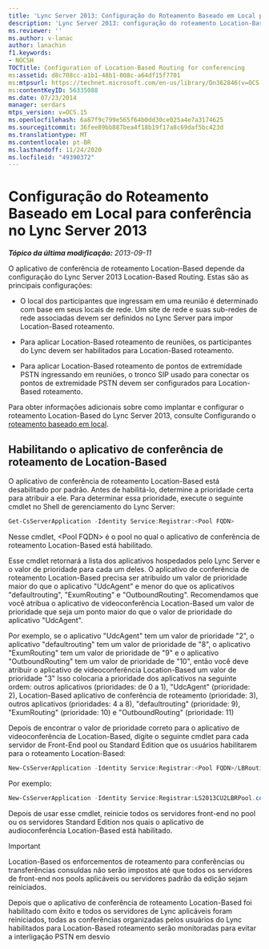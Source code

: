 ```yaml
---
title: 'Lync Server 2013: Configuração do Roteamento Baseado em Local para conferência'
description: 'Lync Server 2013: configuração do roteamento Location-Based para conferência.'
ms.reviewer: ''
ms.author: v-lanac
author: lanachin
f1.keywords:
- NOCSH
TOCTitle: Configuration of Location-Based Routing for conferencing
ms:assetid: d8c708cc-a1b1-48b1-808c-a64df15f7701
ms:mtpsurl: https://technet.microsoft.com/en-us/library/Dn362846(v=OCS.15)
ms:contentKeyID: 56335088
ms.date: 07/23/2014
manager: serdars
mtps_version: v=OCS.15
ms.openlocfilehash: 6a87f9c799e565f64b0dd30ce025a4e7a3174625
ms.sourcegitcommit: 36fee89bb887bea4f18b19f17a8c69daf5bc423d
ms.translationtype: MT
ms.contentlocale: pt-BR
ms.lasthandoff: 11/24/2020
ms.locfileid: "49390372"
---
```

# <a name="configuration-of-location-based-routing-for-conferencing-in-lync-server-2013"></a>Configuração do Roteamento Baseado em Local para conferência no Lync Server 2013

<div data-xmlns="http://www.w3.org/1999/xhtml">

<div class="topic" data-xmlns="http://www.w3.org/1999/xhtml" data-msxsl="urn:schemas-microsoft-com:xslt" data-cs="https://msdn.microsoft.com/">

<div data-asp="https://msdn2.microsoft.com/asp">



</div>

<div id="mainSection">

<div id="mainBody">

<span> </span>

_**Tópico da última modificação:** 2013-09-11_

O aplicativo de conferência de roteamento Location-Based depende da configuração do Lync Server 2013 Location-Based Routing. Estas são as principais configurações:

  - O local dos participantes que ingressam em uma reunião é determinado com base em seus locais de rede. Um site de rede e suas sub-redes de rede associadas devem ser definidos no Lync Server para impor Location-Based roteamento.

  - Para aplicar Location-Based roteamento de reuniões, os participantes do Lync devem ser habilitados para Location-Based roteamento.

  - Para aplicar Location-Based roteamento de pontos de extremidade PSTN ingressando em reuniões, o tronco SIP usado para conectar os pontos de extremidade PSTN devem ser configurados para Location-Based roteamento.

Para obter informações adicionais sobre como implantar e configurar o roteamento Location-Based do Lync Server 2013, consulte Configurando o [roteamento baseado em local](lync-server-2013-configuring-location-based-routing.md).

<div>

## <a name="enabling-the-location-based-routing-conferencing-application"></a>Habilitando o aplicativo de conferência de roteamento de Location-Based

O aplicativo de conferência de roteamento Location-Based está desabilitado por padrão. Antes de habilitá-lo, determine a prioridade certa para atribuir a ele. Para determinar essa prioridade, execute o seguinte cmdlet no Shell de gerenciamento do Lync Server:

```powershell
Get-CsServerApplication -Identity Service:Registrar:<Pool FQDN>
```

Nesse cmdlet, \<Pool FQDN\> é o pool no qual o aplicativo de conferência de roteamento Location-Based está habilitado.

Esse cmdlet retornará a lista dos aplicativos hospedados pelo Lync Server e o valor de prioridade para cada um deles. O aplicativo de conferência de roteamento Location-Based precisa ser atribuído um valor de prioridade maior do que o aplicativo "UdcAgent" e menor do que os aplicativos "defaultrouting", "ExumRouting" e "OutboundRouting". Recomendamos que você atribua o aplicativo de videoconferência Location-Based um valor de prioridade que seja um ponto maior do que o valor de prioridade do aplicativo "UdcAgent".

Por exemplo, se o aplicativo "UdcAgent" tem um valor de prioridade "2", o aplicativo "defaultrouting" tem um valor de prioridade de "8", o aplicativo "ExumRouting" tem um valor de prioridade de "9" e o aplicativo "OutboundRouting" tem um valor de prioridade de "10", então você deve atribuir o aplicativo de videoconferência Location-Based um valor de prioridade "3" Isso colocaria a prioridade dos aplicativos na seguinte ordem: outros aplicativos (prioridades: de 0 a 1), "UdcAgent" (prioridade: 2), Location-Based aplicativo de conferência de roteamento (prioridade: 3), outros aplicativos (prioridades: 4 a 8), "defaultrouting" (prioridade: 9), "ExumRouting" (prioridade: 10) e "OutboundRouting" (prioridade: 11)

Depois de encontrar o valor de prioridade correto para o aplicativo de videoconferência de Location-Based, digite o seguinte cmdlet para cada servidor de Front-End pool ou Standard Edition que os usuários habilitarem para o roteamento Location-Based:

```powershell
New-CsServerApplication -Identity Service:Registrar:<Pool FQDN>/LBRouting -Priority <Application Priority> -Enabled $true -Critical $true -Uri http://www.microsoft.com/LCS/LBRouting
```

Por exemplo:

```powershell
New-CsServerApplication -Identity Service:Registrar:LS2013CU2LBRPool.contoso.com/LBRouting -Priority 3 -Enabled $true -Critical $true -Uri http://www.microsoft.com/LCS/LBRouting
```

Depois de usar esse cmdlet, reinicie todos os servidores front-end no pool ou os servidores Standard Edition nos quais o aplicativo de audioconferência Location-Based está habilitado.

<div>


> [!IMPORTANT]  
> Location-Based os enforcementos de roteamento para conferências ou transferências consuldas não serão impostos até que todos os servidores de front-end nos pools aplicáveis ou servidores padrão da edição sejam reiniciados.



</div>

Depois que o aplicativo de conferência de roteamento Location-Based foi habilitado com êxito e todos os servidores de Lync aplicáveis foram reiniciados, todas as conferências organizadas pelos usuários do Lync habilitados para Location-Based roteamento serão monitoradas para evitar a interligação PSTN em desvio

</div>

</div>

<span> </span>

</div>

</div>

</div>

